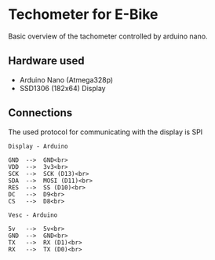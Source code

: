 # Techometer for E-Bike

Basic overview of the tachometer controlled by arduino nano.

## Hardware used
- Arduino Nano (Atmega328p)
- SSD1306 (182x64) Display

## Connections

The used protocol for communicating with the display is SPI

	Display - Arduino

	GND  -->  GND<br>
	VDD  -->  3v3<br>
	SCK  -->  SCK (D13)<br>
	SDA  -->  MOSI (D11)<br>
	RES  -->  SS (D10)<br>
	DC   -->  D9<br>
	CS   -->  D8<br>

	Vesc - Arduino

	5v   -->  5v<br>
	GND  -->  GND<br>
	TX   -->  RX (D1)<br>
	RX   -->  TX (D0)<br>
